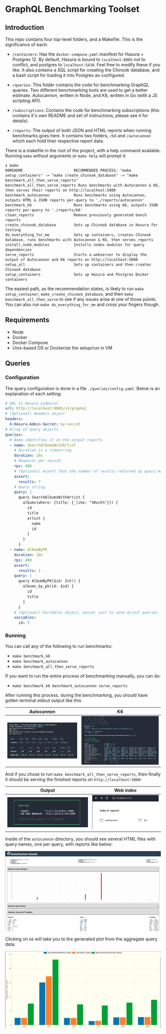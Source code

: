 # GraphQL Benchmarking Toolset

## Introduction

This repo contains four top-level folders, and a Makefile. This is the significance of each:

- `/containers`: Has the `docker-compose.yaml` manifest for Hasura + Postgres 12. By default, Hasura is bound to `localhost:8085` not to conflict, and postgres to `localhost:5430`. Feel free to modify these if you like. It also contains a SQL script for creating the Chinook database, and a bash script for loading it into Postgres as-configured.

- `/queries`: This folder contains the code for benchmarking GraphQL queries. Two different benchmarking tools are used to get a better estimate. Autocannon, written in Node, and K6, written in Go (with a JS scripting API).

- `/subscriptions`: Contains the code for benchmarking subscriptions (this contains it's own README and set of instructions, please see it for details).

- `/reports`: The output of both JSON and HTML reports when running benchmarks goes here. It contains two folders, `/k6` and `/autocannon` which each hold their respective report data.

There is a makefile in the root of the project, with a help command available. Running `make` without arguments or `make help` will prompt it:

```
❯ make
00README                       RECOMMENDED PROCESS: "make setup_containers" -> "make create_chinook_database" -> "make benchmark_all_then_serve_reports"
benchmark_all_then_serve_reports Runs benchmarks with Autocannon & K6, then serves their reports on http://localhost:5000
benchmark_autocannon           Runs benchmarks using Autocannon, outputs HTML & JSON reports per-query to './reports/autocannon'
benchmark_k6                   Runs benchmarks using K6, outputs JSON reports per-query to './reports/k6'
clean_reports                  Remove previously generated bench reports
create_chinook_database        Sets up Chinook database in Hasura for testing
do_everything_for_me           Sets up containers, creates Chinook database, runs benchmarks with Autocannon & K6, then serves reports
install_node_modules           Installs nodes modules for query dependencies
serve_reports                  Starts a webserver to display the output of Autocannon and K6 reports on http://localhost:5000
setup_all                      Sets up containers and then creates Chinook database
setup_containers               Sets up Hasura and Postgres Docker containers
```

The easiest path, as the recommendation states, is likely to run `make setup_container`, `make_create_chinook_database`, and then `make benchmark_all_then_serve` to see if any issues arise at one of those points. You can also run `make do_everything_for_me` and cross your fingers though.

## Requirements

- Node
- Docker
- Docker Compose
- Unix-based OS or Dockerize the setup/run in VM

## Queries

### Configuration

The query configuration is done in a file `./queries/config.yaml`. Below is an explanation of each setting:

```yaml
# URL to Hasura endpoint
url: http://localhost:8085/v1/graphql
# (Optional) Headers object
headers:
  X-Hasura-Admin-Secret: my-secret
# Array of query objects
queries:
  # Name identifies it on the output reports
  - name: SearchAlbumsWithArtist
    # Duration is a timestring
    duration: 10s
    # Requests per second
    rps: 400
    # (Optional) Assert that the number of results returned by query matches a number
    assert:
      results: 7
    # Query string
    query: |
      query SearchAlbumsWithArtist {
        albums(where: {title: {_like: "%Rock%"}}) {
          id
          title
          artist {
            name
            id
          }
        }
      }
  - name: AlbumByPK
    duration: 10s
    rps: 400
    assert:
      results: 1
    query: |
      query AlbumByPK($id: Int!) {
        albums_by_pk(id: $id) {
          id
          title
        }
      }
    # (Optional) Variables object, easier just to send direct queries
    variables:
      id: 5
```

### Running

You can call any of the following to run benchmarks:

- `make benchmark_k6`
- `make benchmark_autocannon`
- `make benchmark_all_then_serve_reports`

If you want to run the entire process of benchmarking manually, you can do:

- `make benchmark_k6 benchmark_autocannon serve_reports`

After running this process, during the benchmarking, you should have gotten terminal stdout output like this:

| Autocannon                               | K6                               |
| ---------------------------------------- | -------------------------------- |
| ![](readme_images/autocannon-output.png) | ![](readme_images/k6-output.png) |

And if you chose to run `make benchmark_all_then_serve_reports`, then finally it should be serving the finished reports on `http://localhost:5000`:

| Output                                  | Web index                          |
| --------------------------------------- | ---------------------------------- |
| ![](readme_images/npx-serve-output.png) | ![](readme_images/serve-index.png) |

Inside of the `autocannon` directory, you should see several HTML files with query names, one per query, with reports like below:

![](readme_images/autocannon-report.png)

Clicking on `k6` will take you to the generated plot from the aggregate query data:

![](readme_images/k6s-report.png)

